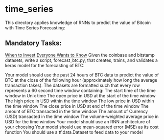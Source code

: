 # time_series
This directory applies knowledge of RNNs to predict the value of Bitcoin with Time Series Forecasting:

## Mandatory Tasks:
 [When to Invest](/supervised_learning/times_series/forecast_btc.py)
 [Everyone Wants to Know](/supervised_learning/time_series/forecast_btc.py)
 Given the coinbase and bitstamp datasets, write a script, forecast_btc.py, that creates, trains, and validates a keras model for the forecasting of BTC:

Your model should use the past 24 hours of BTC data to predict the value of BTC at the close of the following hour (approximately how long the average transaction takes):
The datasets are formatted such that every row represents a 60 second time window containing:
The start time of the time window in Unix time
The open price in USD at the start of the time window
The high price in USD within the time window
The low price in USD within the time window
The close price in USD at end of the time window
The amount of BTC transacted in the time window
The amount of Currency (USD) transacted in the time window
The volume-weighted average price in USD for the time window
Your model should use an RNN architecture of your choosing
Your model should use mean-squared error (MSE) as its cost function
You should use a tf.data.Dataset to feed data to your model